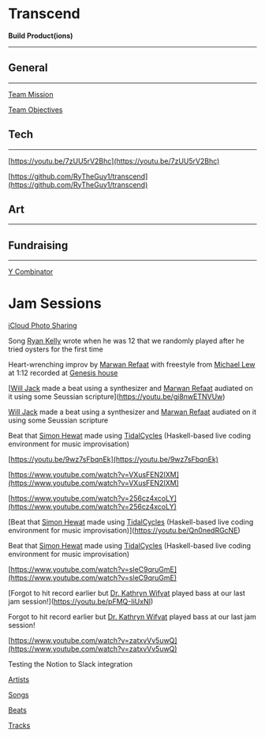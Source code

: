 # Transcend

**Build Product(ions)**

---

## General

---

[Team Mission](Transcend%20ba178c00be234456922f79ff41328167/Team%20Mission%20072af6a11ea9412aa499a4dbb41a239e.md)

[Team Objectives](Transcend%20ba178c00be234456922f79ff41328167/Team%20Objectives%20c9502f066f5546cc9312b0591ee0c4cd.md)

## Tech

---

[https://youtu.be/7zUU5rV2Bhc](https://youtu.be/7zUU5rV2Bhc)

[https://github.com/RyTheGuy1/transcend](https://github.com/RyTheGuy1/transcend)

## Art

---

## Fundraising

---

[Y Combinator](Transcend%20ba178c00be234456922f79ff41328167/Y%20Combinator%20d791bf624b3648f39976b5e168be9df8.md)

# Jam Sessions

[iCloud Photo Sharing](https://www.icloud.com/sharedalbum/#B10GY8gBYGh0nI3;496FF29F-E8A5-4C0C-B938-F13F10A76481)

Song [Ryan Kelly](https://www.linkedin.com/in/ryannathanielkelly) wrote when he was 12 that we randomly played after he tried oysters for the first time

Heart-wrenching improv by [Marwan Refaat](https://marwanrefaat.com) with freestyle from [Michael Lew](https://twitter.com/michaeljlew) at 1:12 recorded at [Genesis house](https://www.deugenesis.com/)

[[Will Jack](https://www.linkedin.com/in/willjack/) made a beat using a synthesizer and [Marwan Refaat](http://marwanrefaat.com) audiated on it using some Seussian scripture](https://youtu.be/gi8nwETNVUw)

[Will Jack](https://www.linkedin.com/in/willjack/) made a beat using a synthesizer and [Marwan Refaat](http://marwanrefaat.com) audiated on it using some Seussian scripture

Beat that [Simon Hewat](https://www.linkedin.com/in/sahewat) made using [TidalCycles](http://tidalcycles.org/) (Haskell-based live coding environment for music improvisation)

[https://youtu.be/9wz7sFbqnEk](https://youtu.be/9wz7sFbqnEk)

[https://www.youtube.com/watch?v=VXusFEN2IXM](https://www.youtube.com/watch?v=VXusFEN2IXM)

[https://www.youtube.com/watch?v=256cz4xcoLY](https://www.youtube.com/watch?v=256cz4xcoLY)

[Beat that [Simon Hewat](https://www.linkedin.com/in/sahewat) made using [TidalCycles](http://tidalcycles.org/) (Haskell-based live coding environment for music improvisation)](https://youtu.be/Qn0nedRGcNE)

Beat that [Simon Hewat](https://www.linkedin.com/in/sahewat) made using [TidalCycles](http://tidalcycles.org/) (Haskell-based live coding environment for music improvisation)

[https://www.youtube.com/watch?v=sleC9qruGmE](https://www.youtube.com/watch?v=sleC9qruGmE)

[Forgot to hit record earlier but [Dr. Kathryn Wifvat](https://www.ratemyprofessors.com/ShowRatings.jsp?tid=2196373) played bass at our last jam session!](https://youtu.be/pFMQ-IiUxNI)

Forgot to hit record earlier but [Dr. Kathryn Wifvat](https://www.ratemyprofessors.com/ShowRatings.jsp?tid=2196373) played bass at our last jam session!

[https://www.youtube.com/watch?v=zatxvVv5uwQ](https://www.youtube.com/watch?v=zatxvVv5uwQ)

Testing the Notion to Slack integration

[Artists](Transcend%20ba178c00be234456922f79ff41328167/Artists%20d8112c5f6eb24b769b8c25efdabac692.csv)

[Songs](Transcend%20ba178c00be234456922f79ff41328167/Songs%20d5c3e8139e1f451c82a5f1a5db77846e.csv)

[Beats](Transcend%20ba178c00be234456922f79ff41328167/Beats%20965e86f1132a4cc8996806428732f5c3.csv)

[Tracks](Transcend%20ba178c00be234456922f79ff41328167/Tracks%204305175f6a904c77a7ea3b06969c468e.csv)